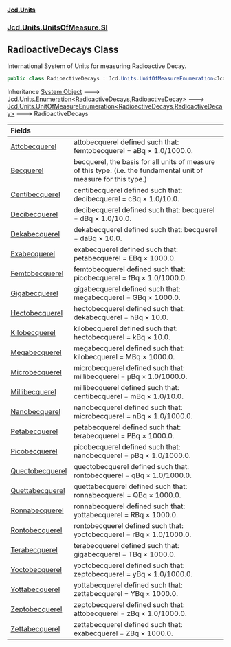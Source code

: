 #### [Jcd.Units](index.md 'index')

### [Jcd.Units.UnitsOfMeasure.SI](Jcd.Units.UnitsOfMeasure.SI.md 'Jcd.Units.UnitsOfMeasure.SI')

## RadioactiveDecays Class

International System of Units for measuring Radioactive Decay.

```csharp
public class RadioactiveDecays : Jcd.Units.UnitOfMeasureEnumeration<Jcd.Units.UnitsOfMeasure.SI.RadioactiveDecays, Jcd.Units.UnitTypes.RadioactiveDecay>
```

Inheritance [System.Object](https://docs.microsoft.com/en-us/dotnet/api/System.Object 'System.Object') &#129106; [Jcd.Units.Enumeration&lt;](Enumeration_TEnumeration,T_.md 'Jcd.Units.Enumeration<TEnumeration,T>')[RadioactiveDecays](RadioactiveDecays.md 'Jcd.Units.UnitsOfMeasure.SI.RadioactiveDecays')[,](Enumeration_TEnumeration,T_.md 'Jcd.Units.Enumeration<TEnumeration,T>')[RadioactiveDecay](RadioactiveDecay.md 'Jcd.Units.UnitTypes.RadioactiveDecay')[&gt;](Enumeration_TEnumeration,T_.md 'Jcd.Units.Enumeration<TEnumeration,T>') &#129106; [Jcd.Units.UnitOfMeasureEnumeration&lt;](UnitOfMeasureEnumeration_TEnumeration,T_.md 'Jcd.Units.UnitOfMeasureEnumeration<TEnumeration,T>')[RadioactiveDecays](RadioactiveDecays.md 'Jcd.Units.UnitsOfMeasure.SI.RadioactiveDecays')[,](UnitOfMeasureEnumeration_TEnumeration,T_.md 'Jcd.Units.UnitOfMeasureEnumeration<TEnumeration,T>')[RadioactiveDecay](RadioactiveDecay.md 'Jcd.Units.UnitTypes.RadioactiveDecay')[&gt;](UnitOfMeasureEnumeration_TEnumeration,T_.md 'Jcd.Units.UnitOfMeasureEnumeration<TEnumeration,T>') &#129106; RadioactiveDecays

| Fields                                                                                                                  |                                                                                                                   |
|:------------------------------------------------------------------------------------------------------------------------|:------------------------------------------------------------------------------------------------------------------|
| [Attobecquerel](RadioactiveDecays.Attobecquerel.md 'Jcd.Units.UnitsOfMeasure.SI.RadioactiveDecays.Attobecquerel')       | attobecquerel defined such that: femtobecquerel = aBq × 1.0/1000.0.                                               |
| [Becquerel](RadioactiveDecays.Becquerel.md 'Jcd.Units.UnitsOfMeasure.SI.RadioactiveDecays.Becquerel')                   | becquerel, the basis for all units of measure of this type. (i.e. the fundamental unit of measure for this type.) |
| [Centibecquerel](RadioactiveDecays.Centibecquerel.md 'Jcd.Units.UnitsOfMeasure.SI.RadioactiveDecays.Centibecquerel')    | centibecquerel defined such that: decibecquerel = cBq × 1.0/10.0.                                                 |
| [Decibecquerel](RadioactiveDecays.Decibecquerel.md 'Jcd.Units.UnitsOfMeasure.SI.RadioactiveDecays.Decibecquerel')       | decibecquerel defined such that: becquerel = dBq × 1.0/10.0.                                                      |
| [Dekabecquerel](RadioactiveDecays.Dekabecquerel.md 'Jcd.Units.UnitsOfMeasure.SI.RadioactiveDecays.Dekabecquerel')       | dekabecquerel defined such that: becquerel = daBq × 10.0.                                                         |
| [Exabecquerel](RadioactiveDecays.Exabecquerel.md 'Jcd.Units.UnitsOfMeasure.SI.RadioactiveDecays.Exabecquerel')          | exabecquerel defined such that: petabecquerel = EBq × 1000.0.                                                     |
| [Femtobecquerel](RadioactiveDecays.Femtobecquerel.md 'Jcd.Units.UnitsOfMeasure.SI.RadioactiveDecays.Femtobecquerel')    | femtobecquerel defined such that: picobecquerel = fBq × 1.0/1000.0.                                               |
| [Gigabecquerel](RadioactiveDecays.Gigabecquerel.md 'Jcd.Units.UnitsOfMeasure.SI.RadioactiveDecays.Gigabecquerel')       | gigabecquerel defined such that: megabecquerel = GBq × 1000.0.                                                    |
| [Hectobecquerel](RadioactiveDecays.Hectobecquerel.md 'Jcd.Units.UnitsOfMeasure.SI.RadioactiveDecays.Hectobecquerel')    | hectobecquerel defined such that: dekabecquerel = hBq × 10.0.                                                     |
| [Kilobecquerel](RadioactiveDecays.Kilobecquerel.md 'Jcd.Units.UnitsOfMeasure.SI.RadioactiveDecays.Kilobecquerel')       | kilobecquerel defined such that: hectobecquerel = kBq × 10.0.                                                     |
| [Megabecquerel](RadioactiveDecays.Megabecquerel.md 'Jcd.Units.UnitsOfMeasure.SI.RadioactiveDecays.Megabecquerel')       | megabecquerel defined such that: kilobecquerel = MBq × 1000.0.                                                    |
| [Microbecquerel](RadioactiveDecays.Microbecquerel.md 'Jcd.Units.UnitsOfMeasure.SI.RadioactiveDecays.Microbecquerel')    | microbecquerel defined such that: millibecquerel = μBq × 1.0/1000.0.                                              |
| [Millibecquerel](RadioactiveDecays.Millibecquerel.md 'Jcd.Units.UnitsOfMeasure.SI.RadioactiveDecays.Millibecquerel')    | millibecquerel defined such that: centibecquerel = mBq × 1.0/10.0.                                                |
| [Nanobecquerel](RadioactiveDecays.Nanobecquerel.md 'Jcd.Units.UnitsOfMeasure.SI.RadioactiveDecays.Nanobecquerel')       | nanobecquerel defined such that: microbecquerel = nBq × 1.0/1000.0.                                               |
| [Petabecquerel](RadioactiveDecays.Petabecquerel.md 'Jcd.Units.UnitsOfMeasure.SI.RadioactiveDecays.Petabecquerel')       | petabecquerel defined such that: terabecquerel = PBq × 1000.0.                                                    |
| [Picobecquerel](RadioactiveDecays.Picobecquerel.md 'Jcd.Units.UnitsOfMeasure.SI.RadioactiveDecays.Picobecquerel')       | picobecquerel defined such that: nanobecquerel = pBq × 1.0/1000.0.                                                |
| [Quectobecquerel](RadioactiveDecays.Quectobecquerel.md 'Jcd.Units.UnitsOfMeasure.SI.RadioactiveDecays.Quectobecquerel') | quectobecquerel defined such that: rontobecquerel = qBq × 1.0/1000.0.                                             |
| [Quettabecquerel](RadioactiveDecays.Quettabecquerel.md 'Jcd.Units.UnitsOfMeasure.SI.RadioactiveDecays.Quettabecquerel') | quettabecquerel defined such that: ronnabecquerel = QBq × 1000.0.                                                 |
| [Ronnabecquerel](RadioactiveDecays.Ronnabecquerel.md 'Jcd.Units.UnitsOfMeasure.SI.RadioactiveDecays.Ronnabecquerel')    | ronnabecquerel defined such that: yottabecquerel = RBq × 1000.0.                                                  |
| [Rontobecquerel](RadioactiveDecays.Rontobecquerel.md 'Jcd.Units.UnitsOfMeasure.SI.RadioactiveDecays.Rontobecquerel')    | rontobecquerel defined such that: yoctobecquerel = rBq × 1.0/1000.0.                                              |
| [Terabecquerel](RadioactiveDecays.Terabecquerel.md 'Jcd.Units.UnitsOfMeasure.SI.RadioactiveDecays.Terabecquerel')       | terabecquerel defined such that: gigabecquerel = TBq × 1000.0.                                                    |
| [Yoctobecquerel](RadioactiveDecays.Yoctobecquerel.md 'Jcd.Units.UnitsOfMeasure.SI.RadioactiveDecays.Yoctobecquerel')    | yoctobecquerel defined such that: zeptobecquerel = yBq × 1.0/1000.0.                                              |
| [Yottabecquerel](RadioactiveDecays.Yottabecquerel.md 'Jcd.Units.UnitsOfMeasure.SI.RadioactiveDecays.Yottabecquerel')    | yottabecquerel defined such that: zettabecquerel = YBq × 1000.0.                                                  |
| [Zeptobecquerel](RadioactiveDecays.Zeptobecquerel.md 'Jcd.Units.UnitsOfMeasure.SI.RadioactiveDecays.Zeptobecquerel')    | zeptobecquerel defined such that: attobecquerel = zBq × 1.0/1000.0.                                               |
| [Zettabecquerel](RadioactiveDecays.Zettabecquerel.md 'Jcd.Units.UnitsOfMeasure.SI.RadioactiveDecays.Zettabecquerel')    | zettabecquerel defined such that: exabecquerel = ZBq × 1000.0.                                                    |
